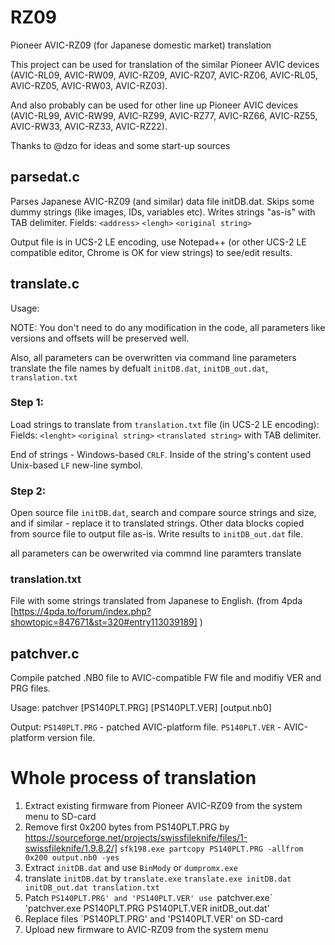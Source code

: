 # RZ09
Pioneer AVIC-RZ09 (for Japanese domestic market) translation

This project can be used for translation of the similar Pioneer AVIC devices (AVIC-RL09, AVIC-RW09, AVIC-RZ09, AVIC-RZ07, AVIC-RZ06, AVIC-RL05, AVIC-RZ05, AVIC-RW03, AVIC-RZ03).

And also probably can be used for other line up Pioneer AVIC devices (AVIC-RL99, AVIC-RW99, AVIC-RZ99, AVIC-RZ77, AVIC-RZ66, AVIC-RZ55, AVIC-RW33, AVIC-RZ33, AVIC-RZ22).

Thanks to @dzo for ideas and some start-up sources

## parsedat.c
Parses Japanese AVIC-RZ09 (and similar) data file initDB.dat.
Skips some dummy strings (like images, IDs, variables etc).
Writes strings "as-is" with TAB delimiter.
Fields: `<address>` `<lengh>` `<original string>`

Output file is in UCS-2 LE encoding, use Notepad++ (or other UCS-2 LE compatible editor, Chrome is OK for view strings) to see/edit results.

## translate.c

Usage: 

NOTE: You don't need to do any modification in the code, all parameters like versions and offsets will be preserved well.

Also, all parameters can be overwritten via command line parameters
translate <InitDB file name>  <Output InitDB file name> <translation file name>
the file names by defualt `initDB.dat`, `initDB_out.dat`, `translation.txt`

### Step 1:
Load strings to translate from `translation.txt` file (in UCS-2 LE encoding):
Fields: `<lenght>` `<original string>` `<translated string>` with TAB delimiter.

End of strings - Windows-based `CRLF`. 
Inside of the string's content used Unix-based `LF` new-line symbol.

### Step 2:
Open source file `initDB.dat`, search and compare source strings and size, and if similar - replace it to translated strings.
Other data blocks copied from source file to output file as-is.
Write results to `initDB_out.dat` file.

all parameters can be owerwrited via commnd line paramters
translate <InitDB file name>  <Output InitDB file name> <translation file name>
 


### translation.txt
File with some strings translated from Japanese to English. (from 4pda [https://4pda.to/forum/index.php?showtopic=847671&st=320#entry113039189] )


## patchver.c
Compile patched .NB0 file to AVIC-compatible FW file and modifiy VER and PRG files.

Usage:
 patchver  [PS140PLT.PRG] [PS140PLT.VER] [output.nb0]

Output:
`PS140PLT.PRG` - patched AVIC-platform file.
`PS140PLT.VER` - AVIC-platform version file.

# Whole process of translation 

1. Extract existing firmware from Pioneer AVIC-RZ09 from the system menu to SD-card
2. Remove first 0x200 bytes from PS140PLT.PRG by https://sourceforge.net/projects/swissfileknife/files/1-swissfileknife/1.9.8.2/]
	`sfk198.exe partcopy PS140PLT.PRG -allfrom 0x200 output.nb0 -yes`
3. Extract `initDB.dat` and use `BinMody` or `dumpromx.exe`
4. translate `initDB.dat` by `translate.exe`
	`translate.exe initDB.dat initDB_out.dat translation.txt`
5. Patch `PS140PLT.PRG' and 'PS140PLT.VER' use `patchver.exe`
    'patchver.exe PS140PLT.PRG PS140PLT.VER initDB_out.dat'
6. Replace files `PS140PLT.PRG' and 'PS140PLT.VER' on SD-card
7. Upload new firmware to AVIC-RZ09 from the system menu




